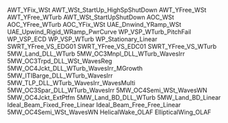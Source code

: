 AWT_YFix_WSt
AWT_WSt_StartUp_HighSpShutDown
AWT_YFree_WSt
AWT_YFree_WTurb
AWT_WSt_StartUpShutDown
AOC_WSt
AOC_YFree_WTurb
AOC_YFix_WSt
UAE_Dnwind_YRamp_WSt
UAE_Upwind_Rigid_WRamp_PwrCurve
WP_VSP_WTurb_PitchFail
WP_VSP_ECD
WP_VSP_WTurb
WP_Stationary_Linear
SWRT_YFree_VS_EDG01
SWRT_YFree_VS_EDC01
SWRT_YFree_VS_WTurb
5MW_Land_DLL_WTurb
5MW_OC3Mnpl_DLL_WTurb_WavesIrr
5MW_OC3Trpd_DLL_WSt_WavesReg
5MW_OC4Jckt_DLL_WTurb_WavesIrr_MGrowth
5MW_ITIBarge_DLL_WTurb_WavesIrr
5MW_TLP_DLL_WTurb_WavesIrr_WavesMulti
5MW_OC3Spar_DLL_WTurb_WavesIrr
5MW_OC4Semi_WSt_WavesWN
5MW_OC4Jckt_ExtPtfm
5MW_Land_BD_DLL_WTurb
5MW_Land_BD_Linear
Ideal_Beam_Fixed_Free_Linear
Ideal_Beam_Free_Free_Linear
5MW_OC4Semi_WSt_WavesWN
HelicalWake_OLAF
EllipticalWing_OLAF
